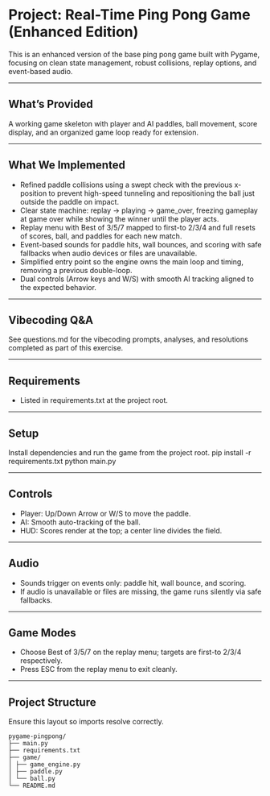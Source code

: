 # Project: Real-Time Ping Pong Game (Enhanced Edition)

This is an enhanced version of the base ping pong game built with Pygame, focusing on clean state management, robust collisions, replay options, and event-based audio. 

---

## What’s Provided

A working game skeleton with player and AI paddles, ball movement, score display, and an organized game loop ready for extension. 

---

## What We Implemented

- Refined paddle collisions using a swept check with the previous x-position to prevent high-speed tunneling and repositioning the ball just outside the paddle on impact.   
- Clear state machine: replay → playing → game_over, freezing gameplay at game over while showing the winner until the player acts.   
- Replay menu with Best of 3/5/7 mapped to first-to 2/3/4 and full resets of scores, ball, and paddles for each new match.   
- Event-based sounds for paddle hits, wall bounces, and scoring with safe fallbacks when audio devices or files are unavailable.   
- Simplified entry point so the engine owns the main loop and timing, removing a previous double-loop.   
- Dual controls (Arrow keys and W/S) with smooth AI tracking aligned to the expected behavior. 

---

## Vibecoding Q&A

See questions.md for the vibecoding prompts, analyses, and resolutions completed as part of this exercise. 

---

## Requirements

- Listed in requirements.txt at the project root. 

---

## Setup

Install dependencies and run the game from the project root. 
pip install -r requirements.txt
python main.py


---

## Controls

- Player: Up/Down Arrow or W/S to move the paddle.   
- AI: Smooth auto-tracking of the ball.   
- HUD: Scores render at the top; a center line divides the field. 

---

## Audio

- Sounds trigger on events only: paddle hit, wall bounce, and scoring.   
- If audio is unavailable or files are missing, the game runs silently via safe fallbacks. 

---

## Game Modes

- Choose Best of 3/5/7 on the replay menu; targets are first-to 2/3/4 respectively.   
- Press ESC from the replay menu to exit cleanly. 

---

## Project Structure

Ensure this layout so imports resolve correctly. 
```
pygame-pingpong/
├── main.py
├── requirements.txt
├── game/
│ ├── game_engine.py
│ ├── paddle.py
│ └── ball.py
└── README.md
```
